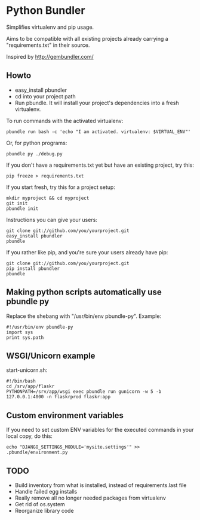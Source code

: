Python Bundler
==============

Simplifies virtualenv and pip usage.

Aims to be compatible with all existing projects already carrying a "requirements.txt" in their source.

Inspired by http://gembundler.com/

Howto
-----

* easy\_install pbundler
* cd into your project path
* Run pbundle. It will install your project's dependencies into a fresh virtualenv.

To run commands with the activated virtualenv:

    pbundle run bash -c 'echo "I am activated. virtualenv: $VIRTUAL_ENV"'


Or, for python programs:

    pbundle py ./debug.py


If you don't have a requirements.txt yet but have an existing project, try this:

    pip freeze > requirements.txt


If you start fresh, try this for a project setup:

    mkdir myproject && cd myproject
    git init
    pbundle init


Instructions you can give your users:

    git clone git://github.com/you/yourproject.git
    easy_install pbundler
    pbundle


If you rather like pip, and you're sure your users already have pip:

    git clone git://github.com/you/yourproject.git
    pip install pbundler
    pbundle



Making python scripts automatically use pbundle py
--------------------------------------------------

Replace the shebang with "/usr/bin/env pbundle-py". Example:

    #!/usr/bin/env pbundle-py
    import sys
    print sys.path


WSGI/Unicorn example
--------------------

start-unicorn.sh:

    #!/bin/bash
    cd /srv/app/flaskr
    PYTHONPATH=/srv/app/wsgi exec pbundle run gunicorn -w 5 -b 127.0.0.1:4000 -n flaskrprod flaskr:app


Custom environment variables
----------------------------

If you need to set custom ENV variables for the executed commands in your local copy, do this:

    echo "DJANGO_SETTINGS_MODULE='mysite.settings'" >> .pbundle/environment.py


TODO
----

* Build inventory from what is installed, instead of requirements.last file
* Handle failed egg installs
* Really remove all no longer needed packages from virtualenv
* Get rid of os.system
* Reorganize library code

